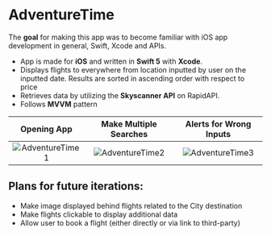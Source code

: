 # AdventureTime

The **goal** for making this app was to become familiar with iOS app development in general, Swift, Xcode and APIs.

- App is made for **iOS** and written in **Swift 5** with **Xcode**. 
- Displays flights to everywhere from location inputted by user on the inputted date. Results are sorted in ascending order with respect to price
- Retrieves data by utilizing the **Skyscanner API** on RapidAPI.
- Follows **MVVM** pattern

| Opening App | Make Multiple Searches | Alerts for Wrong Inputs |
| :---:         |     :---:      |          :---: |
| ![AdventureTime1](https://media.giphy.com/media/gH8QbWHK0A9I5Pe5OH/giphy.gif)     | ![AdventureTime2](https://media.giphy.com/media/lnVaefKmt8egbcHzD6/giphy.gif)      | ![AdventureTime3](https://media.giphy.com/media/MDbCEGynRBPjEvYqla/giphy.gif)      |


## Plans for future iterations:

- Make image displayed behind flights related to the City destination
- Make flights clickable to display additional data
- Allow user to book a flight (either directly or via link to third-party)
